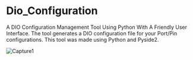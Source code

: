 # Dio_Configuration
A DIO Configuration Management Tool Using Python With A Friendly User Interface.
The tool generates a DIO configuration file for your Port/Pin configurations.
This tool was made using Python and Pyside2.

![Capture1](https://user-images.githubusercontent.com/46197627/80418409-a8d37d00-88d7-11ea-8b25-8381a8abab15.PNG)
